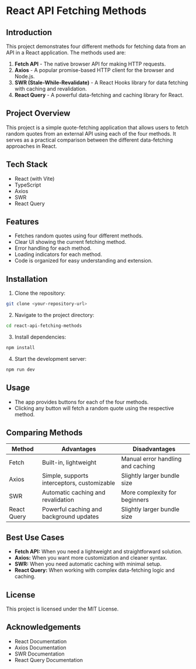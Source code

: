 # React API Fetching Methods

## Introduction

This project demonstrates four different methods for fetching data from an API in a React application. The methods used are:

1. **Fetch API** - The native browser API for making HTTP requests.
2. **Axios** - A popular promise-based HTTP client for the browser and Node.js.
3. **SWR (Stale-While-Revalidate)** - A React Hooks library for data fetching with caching and revalidation.
4. **React Query** - A powerful data-fetching and caching library for React.

## Project Overview

This project is a simple quote-fetching application that allows users to fetch random quotes from an external API using each of the four methods. It serves as a practical comparison between the different data-fetching approaches in React.

## Tech Stack

* React (with Vite)
* TypeScript
* Axios
* SWR
* React Query

## Features

* Fetches random quotes using four different methods.
* Clear UI showing the current fetching method.
* Error handling for each method.
* Loading indicators for each method.
* Code is organized for easy understanding and extension.

## Installation

1. Clone the repository:

```bash
git clone <your-repository-url>
```

2. Navigate to the project directory:

```bash
cd react-api-fetching-methods
```

3. Install dependencies:

```bash
npm install
```

4. Start the development server:

```bash
npm run dev
```

## Usage

* The app provides buttons for each of the four methods.
* Clicking any button will fetch a random quote using the respective method.

## Comparing Methods

| Method      | Advantages                                  | Disadvantages                     |
| ----------- | ------------------------------------------- | --------------------------------- |
| Fetch       | Built-in, lightweight                       | Manual error handling and caching |
| Axios       | Simple, supports interceptors, customizable | Slightly larger bundle size       |
| SWR         | Automatic caching and revalidation          | More complexity for beginners     |
| React Query | Powerful caching and background updates     | Slightly larger bundle size       |

## Best Use Cases

* **Fetch API:** When you need a lightweight and straightforward solution.
* **Axios:** When you want more customization and cleaner syntax.
* **SWR:** When you need automatic caching with minimal setup.
* **React Query:** When working with complex data-fetching logic and caching.

## License

This project is licensed under the MIT License.

## Acknowledgements

* React Documentation
* Axios Documentation
* SWR Documentation
* React Query Documentation

